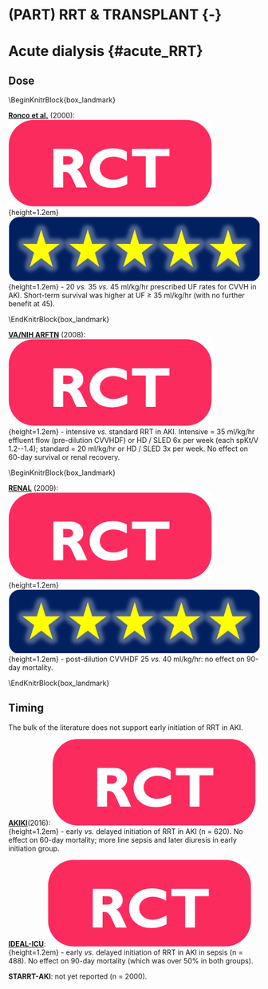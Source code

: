 # (PART) RRT & TRANSPLANT {-}

# Acute dialysis {#acute_RRT}

## Dose

\BeginKnitrBlock{box_landmark}<div class="box_landmark">[**Ronco et al.**](https://www.ncbi.nlm.nih.gov/pubmed/10892761) (2000): ![](Logo_RCT.png){height=1.2em} ![](Logo_SEM.png){height=1.2em} - 20 *vs.* 35 *vs.* 45 ml/kg/hr prescribed UF rates for CVVH in AKI.  Short-term survival was higher at UF $\geq$ 35 ml/kg/hr (with no further benefit at 45).   
</div>\EndKnitrBlock{box_landmark}

[**VA/NIH ARFTN**](https://www.ncbi.nlm.nih.gov/pubmed/18492867) (2008): ![](Logo_RCT.png){height=1.2em} - intensive *vs.* standard RRT in AKI.  Intensive = 35 ml/kg/hr effluent flow (pre-dilution CVVHDF) or HD / SLED 6x per week (each spKt/V 1.2--1.4); standard = 20 ml/kg/hr or HD / SLED 3x per week.  No effect on 60-day survival or renal recovery.  

\BeginKnitrBlock{box_landmark}<div class="box_landmark">[**RENAL**](https://www.ncbi.nlm.nih.gov/pubmed/19846848) (2009): ![](Logo_RCT.png){height=1.2em} ![](Logo_SEM.png){height=1.2em} - post-dilution CVVHDF 25 *vs.* 40 ml/kg/hr: no effect on 90-day mortality.  
</div>\EndKnitrBlock{box_landmark}

## Timing

The bulk of the literature does not support early initiation of RRT in AKI.  

[**AKIKI**](https://www.ncbi.nlm.nih.gov/pubmed/27181456)(2016): ![](Logo_RCT.png){height=1.2em} - early *vs.* delayed initiation of RRT in AKI (n = 620).  No effect on 60-day mortality; more line sepsis and later diuresis in early initiation group.   

[**IDEAL-ICU**](https://www.ncbi.nlm.nih.gov/pubmed/30304656): ![](Logo_RCT.png){height=1.2em} - early *vs.* delayed initiation of RRT in AKI in sepsis (n = 488).  No effect on 90-day mortality (which was over 50% in both groups).  

**STARRT-AKI**: not yet reported (n = 2000).  

